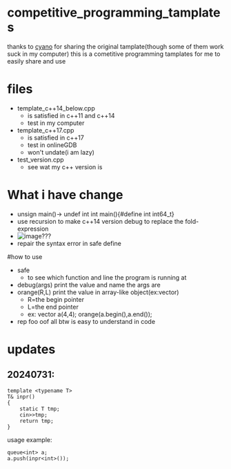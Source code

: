 # competitive_programming_tamplates
thanks to [cyano](https://github.com/stdcyanout/) for sharing the original tamplate(though some of them work suck in my computer)
this is a cometitive programming tamplates for me to easily share and use

# files
* template_c++14_below.cpp
  * is satisfied in c++11 and c++14
  * test in my computer
* template_c++17.cpp
  * is satisfied in c++17
  * test in onlineGDB
  * won't undate(i am lazy)
* test_version.cpp
  * see wat my c++ version is

# What i have change
* unsign main()-> undef int int main(){#define int int64_t}
* use recursion to make c++14 version debug to replace the fold-expression
 * ![image](https://github.com/user-attachments/assets/0cdb61b4-f78d-4669-9bf1-d0dac2f69c87)??? 
* repair the syntax error in safe define

#how to use
* safe
  * to see which function and line the program is running at
* debug(args) print the value and name the args are
* orange(R,L) print the value in array-like object(ex:vector)
    * R=the begin pointer
    * L=the end pointer
    * ex: vector<int> a(4,4); orange(a.begin(),a.end());
* rep foo oof all btw  is easy to understand in code


# updates
## 20240731:
```cpp=
template <typename T>
T& inpr()
{
    static T tmp;
    cin>>tmp;
    return tmp;
}
```
usage example:
```cpp=
queue<int> a;
a.push(inpr<int>());
```
